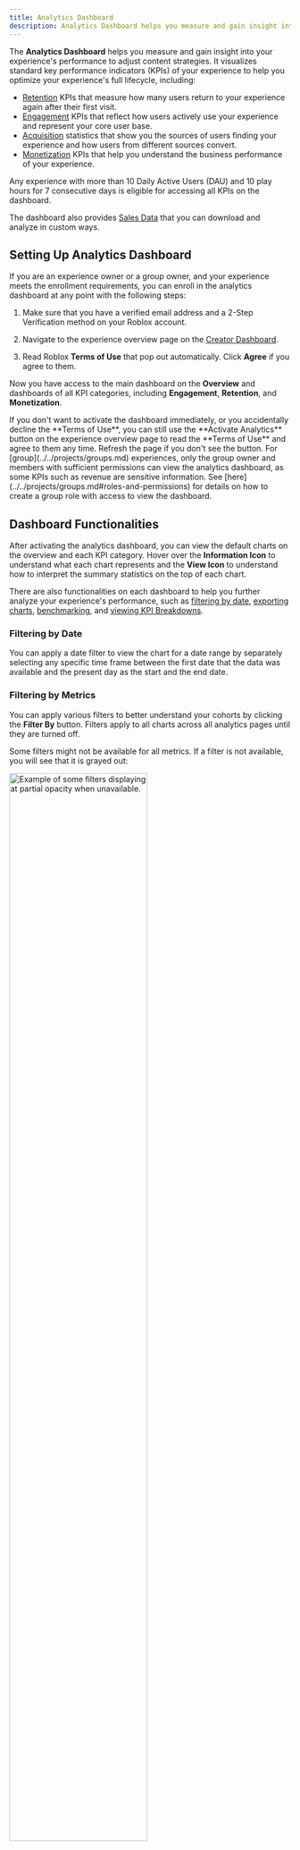 ```yaml
---
title: Analytics Dashboard
description: Analytics Dashboard helps you measure and gain insight into your experience's performance.
---
```


The **Analytics Dashboard** helps you measure and gain insight into your experience's performance to adjust content strategies. It visualizes standard key performance indicators (KPIs) of your experience to help you optimize your experience's full lifecycle, including:

- [Retention](../../production/analytics/retention.md) KPIs that measure how many users return to your experience again after their first visit.
- [Engagement](../../production/analytics/engagement.md) KPIs that reflect how users actively use your experience and represent your core user base.
- [Acquisition](../../production/analytics/acquisition.md) statistics that show you the sources of users finding your experience and how users from different sources convert.
- [Monetization](../../production/analytics/monetization.md) KPIs that help you understand the business performance of your experience.

Any experience with more than 10 Daily Active Users (DAU) and 10 play hours for 7 consecutive days is eligible for accessing all KPIs on the dashboard.

The dashboard also provides [Sales Data](#sales-data) that you can download and analyze in custom ways.

## Setting Up Analytics Dashboard

If you are an experience owner or a group owner, and your experience meets the enrollment requirements, you can enroll in the analytics dashboard at any point with the following steps:

1. Make sure that you have a verified email address and a 2-Step Verification method on your Roblox account.

2. Navigate to the experience overview page on the [Creator Dashboard](https://create.roblox.com/creations).

3. Read Roblox **Terms of Use** that pop out automatically. Click **Agree** if you agree to them.

Now you have access to the main dashboard on the **Overview** and dashboards of all KPI categories, including **Engagement**, **Retention**, and **Monetization**.

<Alert severity="info">
If you don't want to activate the dashboard immediately, or you accidentally decline the **Terms of Use**, you can still use the **Activate Analytics** button on the experience overview page to read the **Terms of Use** and agree to them any time. Refresh the page if you don't see the button.
</Alert>

<Alert severity="warning">
For [group](../../projects/groups.md) experiences, only the group owner and members with sufficient permissions can view the analytics dashboard, as some KPIs such as revenue are sensitive information. See [here](../../projects/groups.md#roles-and-permissions) for details on how to create a group role with access to view the dashboard.
</Alert>

## Dashboard Functionalities

After activating the analytics dashboard, you can view the default charts on the overview and each KPI category. Hover over the **Information Icon** to understand what each chart represents and the **View Icon** to understand how to interpret the summary statistics on the top of each chart.

There are also functionalities on each dashboard to help you further analyze your experience's performance, such as [filtering by date](#filtering-by-date), [exporting charts](#exporting-a-chart), [benchmarking](#benchmarking), and [viewing KPI Breakdowns](#viewing-kpi-breakdowns).

### Filtering by Date

You can apply a date filter to view the chart for a date range by separately selecting any specific time frame between the first date that the data was available and the present day as the start and the end date.

### Filtering by Metrics

You can apply various filters to better understand your cohorts by clicking the **Filter By** button. Filters apply to all charts across all analytics pages until they are turned off.

Some filters might not be available for all metrics. If a filter is not available, you will see that it is grayed out:

   <img src="../../assets/analytics/analytics-dashboard/Metrics-Unavailable.png" alt="Example of some filters displaying at partial opacity when unavailable." width="70%" />

You can filter by the following metrics:

<table><thead>
  <tr>
    <th>**Filter Type**</th>
    <th>**Subcategories**</th>
    <th>**Usage**</th>
  </tr></thead>
<tbody>
  <tr>
    <td>Age Group</td>
    <td>&lt;9, 9-12, 13-17, 18+</td>
    <td>Analyze latest trends across different age groups.</td>
  </tr>
  <tr>
    <td>Platform</td>
    <td>Computer, Phone, Tablet, VR and Console. Users might be double counted if they use more than one device.</td>
    <td>Analyze latest trends across different platforms.</td>
  </tr>
  <tr>
    <td>OS (Operating System)</td>
    <td>Android, iOS, Xbox One, OSX, Playstation and Windows.</td>
    <td>Analyze latest trends across different OS types. Users might be double counted if they use more than one device.</td>
  </tr>
  <tr>
    <td>Country </td>
    <td>All countries</td>
    <td>Analyze latest trends across different countries</td>
  </tr>
  <tr>
    <td>Language </td>
    <td>All languages</td>
    <td>Analyze which languages are popular across your users to help prioritize localization efforts. You can also see the impacts of adding translation for different languages.</td>
  </tr>
  <tr>
    <td>New vs. returning</td>
    <td>New, returning</td>
    <td>Analyze how new and returning users are engaging with your experiences. </td>
  </tr>
  <tr>
    <td>Gender</td>
    <td>Female, male, unknown</td>
    <td>Analyze how female, male, and unknown gender demographics are engaging with your experiences. </td>
  </tr>
  <tr>
    <td>Memory group (only applicable to some performance metrics)</td>
    <td>&lt;2GB, 2GB-4GB, 4GB-8GB, 8GB+</td>
    <td>Analyze how your experience is performing across different devices. You can identify under-performing devices and focus on improving performance.</td>
  </tr>
  <tr>
    <td>Acquisition Source (only applicable to acquisition metrics)</td>
    <td>Home recommendations, home other, search, friends, teleport, sponsored ads</td>
    <td>Analyze how users from different acquisition sources engage with your experience.</td>
  </tr>
</tbody></table>

### Explore Mode

Use the **Explore** button on the top-right corner of the chart to switch to a single chart view. In this view, you can apply different filters and breakdowns to explore under-performing segments and areas of opportunity.

<figure>
   <img src="../../assets/analytics/analytics-dashboard/Explore-Mode.png" alt="Analytics chart with top-right corner annotated to indicate explore mode button" />
<figcaption><center>To access Explore mode, click the Explore icon on the top right of the chart.</center></figcaption>
</figure>

<br />

<figure>
   <img src="../../assets/analytics/analytics-dashboard/Explore-Mode-Preview.png" alt="Analytics chart with additional dropdowns and filters." />
<figcaption><center>Explore mode provides additional filters and breakdowns to further analyze and compare data points.</center></figcaption>
</figure>

### Exporting a Chart

To export a chart to use with other data analytics tools, click the **Export Button** and save the metrics in a `.csv` file. The file includes timestamps and values of each datapoint per KPI.

<Alert severity="info">
You can't export the chart data for the given KPI chart if you don't have any data for your experience. This is due to either you enroll in the dashboard for less than 48 hours or you don't have any users for the given timeframe.
</Alert>

### Benchmarking

Benchmarking is the process of measuring your experience's KPIs and comparing them to other experiences on Roblox. With benchmarks displayed on your dashboard, you can monitor the performance of your experience's analytics KPIs among experiences on Roblox to adjust your content strategy and set appropriate goals for improvement.

For KPIs relevant to specific aspects of your user behavior, the analytics dashboard provides **similar experience benchmarks**. Depending on the availability, you might see:

- **Similar experiences** benchmarks if the model finds enough similar games, such as those on the recommended experiences section on your Experience Details Page.
- **Genre** benchmarks if the model cannot find enough similar experiences but your game has an internal genre.
- **All experiences** benchmarks if your game hasn't been labeled with a genre yet.

Your experience may transition from one benchmark set to another as we gather more data to help you compare your experience with the most relevant experiences with at least 100 daily active users. Benchmarks for similar experiences update daily to reflect the most relevant experiences for your user base.

When your benchmark sets update, such as **Genre** updating to **Similar Experience**, the dashboard adds annotations in the charts to identify when your experience transitions from one benchmark set to another.

<img src="../../assets/analytics/analytics-dashboard/benchmark-transition.png" width= "100%" alt="An example graph showing icon indicating transition from Genre benchmarks to Similar Experiences benchmarks." />

Available KPIs for similar experience benchmarks include:

- **Retention** - All KPIs
- **Engagement**- Average Session Time
- **Monetization** - Average Revenue per Paying Users (ARPPU), Average Revenue per DAU (ARPDAU), Conversion Rate (CVR)
- **Acquisition** - Qualified Play Through Rate

Each of these KPIs shows its similar experience benchmark in the 50th - 90th percentile range. For example, if you see your Day 1 Retention benchmark's 50th - 90th percentile is 12.4% - 24.1%, it means that:

- 50% of similar experiences have a Day 1 Retention of 12.4% or lower.
- 10% of similar experiences have a Day 1 Retention of 24.1% or higher.

<img src="../../assets/analytics/analytics-dashboard/benchmark-similar-exp.png" width= "100%" alt="An example shows the D7 retention chart with similar experience benchmarking." />

For KPIs on your experience's overall success, the analytics dashboard uses the top 1000 experiences with the highest total playtime on rolling 30 days as the benchmarking pool, excluding experiences that are less than 30 days old. Each of these KPIs has **Top 200**, **Top 500**, and **Top 1000** as benchmarking tiers. The dashboard displays the appropriate tier for your experience based on your experience's engagement metrics and updates them on a daily basis,

### Viewing KPI Breakdowns

You can apply a breakdown to analyze each chart in a more specific category by clicking the **Breakdown by** and toggling between the breakdown types, including **Age Group**, **Platform**, **OS**, **Country**, and **Language**. The following table explains the subcategories and usage of each breakdown type. You might also see an "Unknown" subcategory refers to users without relevant data.

<table>
<thead>
  <tr>
    <th>Breakdown Type</th>
    <th>Subcategories</th>
    <th>Usage</th>
  </tr>
</thead>
<tbody>
  <tr>
    <td>Age Group</td>
    <td>13 and Under, 13 through Under 18, 18 and Over. </td>
    <td>Understand latest trends across different age groups.</td>
  </tr>
  <tr>
    <td>Platform</td>
    <td>Computer, Phone, Tablet, and Console. Users might be double counted if they use more than one device.</td>
    <td>Understand latest trends across different platforms.</td>
  </tr>
  <tr>
    <td>OS (Operating System)</td>
    <td>Android, iOS, Xbox one, OSX, and Windows. Users might be double counted if they use more than one device.</td>
    <td>Understand latest trends across different OS types.</td>
  </tr>
    <tr>
    <td>Country (top 5)</td>
    <td>The top 5 countries where your experience has the most Daily Active Users, an "Other" category as the aggregate of all other countries where you have users, and the total number of Daily Active Users.</td>
    <td>Understand latest trends across the top 5 countries where your experience is most popular.</td>
  </tr>
  <tr>
    <td>Language (top 5)</td>
    <td>The top 5 languages where your experience has the most Daily Active Users, an "Other" category as the aggregate of all other languages where you have users based on their playtime instead of the languages you offer, and the total number of Daily Active Users.</td>
    <td>Understand which languages are most popular across your users to help prioritize localization efforts. You can also see the impacts of adding translation for different languages.</td>
  </tr>
</tbody>
</table>

## Sales Data

Sales data download is one of the Roblox analytics offerings that can help you view and analyze your asset and developer product sales in your desired way.

### Accessing Sales Data

Roblox automatically generates a `.csv` (comma-separated values) file for your sales data and updates it every 48 hours. You can download and customize it to fit your analytics tactics. To access the file:

1. In your [Account Info Settings](https://www.roblox.com/my/account#!/info), add and verify your email address for receiving the data download link.
2. In your [Security Settings](https://www.roblox.com/my/account#!/security), set up an **Authenticator App** as the 2-Step Verification method for your account.
3. Navigate to your or your group's transactions page.

   1. For your personal sales data, navigate to the [My Transactions](https://www.roblox.com/transactions) page.
   2. For your group's sales data:
      1. Navigate to the [Groups](https://www.roblox.com/groups) page and select the target group.
      2. Click the **&ctdot;** button on the group banner and select **Configure Group**.
      3. In the navigation menu, hover over **Revenue** to show the dropdown and then select **Sales**.

4. From the **Type of Transaction** dropdown, select **Sales of Goods**. Then click the **Download Data** button.

   <img src="../../assets/analytics/sales-of-good.png" width="80%" />

5. On the prompted calendar, select a calendar month of sales data to download. You can choose any month from the current date to up to two years ago. If you choose the current month, the file will include all available data of the partial month.

   <img src="../../assets/analytics/sales-data-calendar.png" width= "45%" />

6. In your inbox of your verified email address, you receive an email with a link to download a `.zip` file that contains your sales data in `.csv` format. The link will expire after 48 hours.

7. You can use the `.csv` sales data sheet to analyze the data in your desired way to meet your specific business needs. For example, you can filter to display only sale records with pending Robux to release to you, so you can calculate the timeline and amount of your sales payout to make decisions on when to [exchange earned Robux for real-world currency (DevEx)](../../production/earning-on-roblox.md#the-developer-exchange-program) or pay your collaborators.

### Sales Data Attributes

On the `.csv` sales data sheet, each sold item has the following attributes and metrics:

| Attribute          | Description                                                                                                                                                                                                                 | Example                               |
| ------------------ | --------------------------------------------------------------------------------------------------------------------------------------------------------------------------------------------------------------------------- | ------------------------------------- |
| Buyer User ID      | User ID of the user who purchased the item.                                                                                                                                                                                 | `123456789`                           |
| Sale Date and Time | Date and time of the transaction in UTC.                                                                                                                                                                                    | `2022-07-15T19:04:30.397Z`            |
| Sale Location      | The location in which the user bought the item, such as an experience and the Marketplace.                                                                                                                                  | `WebSite`, `Marketplace`, `Game`      |
| Universe ID        | The unique identifier of the experience that the purchased item belongs to. Only applicable for items that belong to an experience, like a game pass.                                                                       | `987654321`                           |
| Universe           | The name of the experience that the purchased item belongs to. Only applicable for items that belong to an experience, like a game pass.                                                                                    | `My Awesome Experience`               |
| Asset ID           | The unique identifier of the item.                                                                                                                                                                                          | `234565432`                           |
| Asset Name         | The name of the item.                                                                                                                                                                                                       | `My Avatar Shirt`, `My Server`        |
| Asset Type         | The type of the item, which can be a [Roblox asset type](../../projects/assets/index.md#asset-types) or a [Developer Product](../../production/monetization/developer-products.md) type.                                    | `Game Pass`, `Private Server`, `Mesh` |
| Hold Status        | The status of whether Robux from this sale have been released to you or are still in a hold.                                                                                                                                | `Released`, `Held`, `Cancelled`       |
| Revenue            | The amount of Robux you receive for the purchase, which is the item listing price excluding any [Marketplace Fees](../../art/marketplace/marketplace-fees-and-commissions.md), Affiliate Fees, and Recurring Group Payouts. | `50`                                  |
| Price              | The item listing price, which is the amount of Robux that the buyer paid for the purchase.                                                                                                                                  | `10`                                  |
